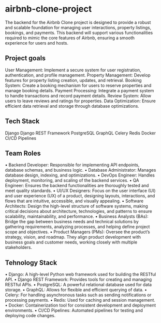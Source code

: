 # airbnb-clone-project
The backend for the Airbnb Clone project is designed to provide a robust and scalable foundation for managing user interactions, property listings, bookings, and payments. This backend will support various functionalities required to mimic the core features of Airbnb, ensuring a smooth experience for users and hosts.

## Project goals
User Management: Implement a secure system for user registration, authentication, and profile management.
Property Management: Develop features for property listing creation, updates, and retrieval.
Booking System: Create a booking mechanism for users to reserve properties and manage booking details.
Payment Processing: Integrate a payment system to handle transactions and record payment details.
Review System: Allow users to leave reviews and ratings for properties.
Data Optimization: Ensure efficient data retrieval and storage through database optimizations.

## Tech Stack
Django
Django REST Framework
PostgreSQL
GraphQL
Celery
Redis
Docker
CI/CD Pipelines

## Team Roles
•	Backend Developer: Responsible for implementing API endpoints, database schemas, and business logic.
•	Database Administrator: Manages database design, indexing, and optimizations.
•	DevOps Engineer: Handles deployment, monitoring, and scaling of the backend services.
•	QA Engineer: Ensures the backend functionalities are thoroughly tested and meet quality standards.
• UI/UX Designers: Focus on the user interface (UI) and user experience (UX) of a product, designing layouts, interactions, and flows that are intuitive, accessible, and visually appealing.
• Software Architects: Design the high-level structure of software systems, making critical decisions about architecture, technologies, and patterns to ensure scalability, maintainability, and performance.
• Business Analysts (BAs): Bridge the gap between business needs and technical solutions by gathering requirements, analyzing processes, and helping define project scope and objectives.
• Product Managers (PMs): Oversee the product’s strategy, vision, and roadmap. They align product development with business goals and customer needs, working closely with multiple stakeholders.

## Tehnology Stack
•	Django: A high-level Python web framework used for building the RESTful API.
•	Django REST Framework: Provides tools for creating and managing RESTful APIs.
•	PostgreSQL: A powerful relational database used for data storage.
•	GraphQL: Allows for flexible and efficient querying of data.
•	Celery: For handling asynchronous tasks such as sending notifications or processing payments.
•	Redis: Used for caching and session management.
•	Docker: Containerization tool for consistent development and deployment environments.
•	CI/CD Pipelines: Automated pipelines for testing and deploying code changes.
